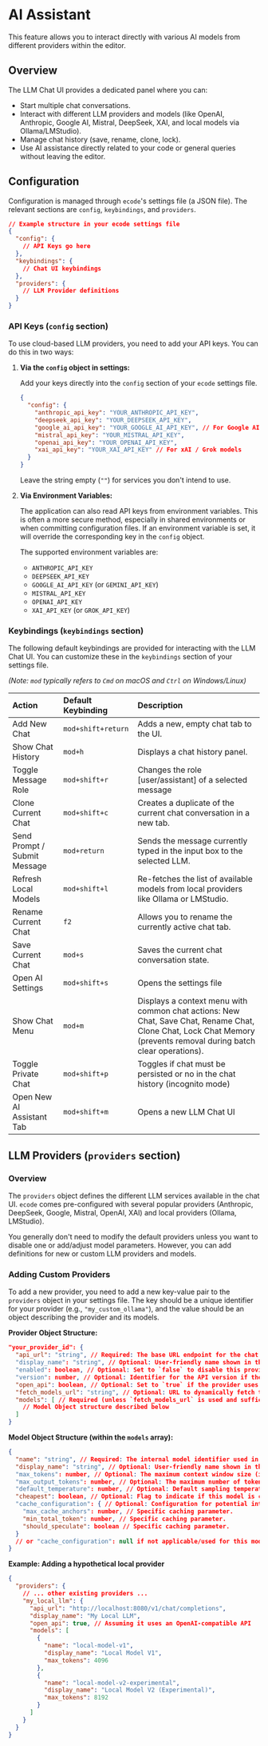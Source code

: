 # AI Assistant

This feature allows you to interact directly with various AI models from different providers within the editor.

## Overview

The LLM Chat UI provides a dedicated panel where you can:

*   Start multiple chat conversations.
*   Interact with different LLM providers and models (like OpenAI, Anthropic, Google AI, Mistral, DeepSeek, XAI, and local models via Ollama/LMStudio).
*   Manage chat history (save, rename, clone, lock).
*   Use AI assistance directly related to your code or general queries without leaving the editor.

## Configuration

Configuration is managed through `ecode`'s settings file (a JSON file). The relevant sections are `config`, `keybindings`, and `providers`.

```json
// Example structure in your ecode settings file
{
  "config": {
    // API Keys go here
  },
  "keybindings": {
    // Chat UI keybindings
  },
  "providers": {
    // LLM Provider definitions
  }
}
```

### API Keys (`config` section)

To use cloud-based LLM providers, you need to add your API keys. You can do this in two ways:

1.  **Via the `config` object in settings:**

    Add your keys directly into the `config` section of your `ecode` settings file.

    ```json
    {
      "config": {
        "anthropic_api_key": "YOUR_ANTHROPIC_API_KEY",
        "deepseek_api_key": "YOUR_DEEPSEEK_API_KEY",
        "google_ai_api_key": "YOUR_GOOGLE_AI_API_KEY", // For Google AI / Gemini models
        "mistral_api_key": "YOUR_MISTRAL_API_KEY",
        "openai_api_key": "YOUR_OPENAI_API_KEY",
        "xai_api_key": "YOUR_XAI_API_KEY" // For xAI / Grok models
      }
    }
    ```
    Leave the string empty (`""`) for services you don't intend to use.

2.  **Via Environment Variables:**

    The application can also read API keys from environment variables. This is often a more secure method, especially in shared environments or when committing configuration files. If an environment variable is set, it will  override the corresponding key in the `config` object.

    The supported environment variables are:

    *   `ANTHROPIC_API_KEY`
    *   `DEEPSEEK_API_KEY`
    *   `GOOGLE_AI_API_KEY` (or `GEMINI_API_KEY`)
    *   `MISTRAL_API_KEY`
    *   `OPENAI_API_KEY`
    *   `XAI_API_KEY` (or `GROK_API_KEY`)

### Keybindings (`keybindings` section)

The following default keybindings are provided for interacting with the LLM Chat UI. You can customize these in the `keybindings` section of your settings file.

*(Note: `mod` typically refers to `Cmd` on macOS and `Ctrl` on Windows/Linux)*

| Action                       | Default Keybinding | Description                                                                                                                                                              |
| :--------------------------- | :----------------- | :----------------------------------------------------------------------------------------------------------------------------------------------------------------------- |
| Add New Chat                 | `mod+shift+return` | Adds a new, empty chat tab to the UI.                                                                                                                                    |
| Show Chat History            | `mod+h`            | Displays a chat history panel.                                                                                                                                           |
| Toggle Message Role          | `mod+shift+r`      | Changes the role [user/assistant] of a selected message                                                                                                                  |
| Clone Current Chat           | `mod+shift+c`      | Creates a duplicate of the current chat conversation in a new tab.                                                                                                       |
| Send Prompt / Submit Message | `mod+return`       | Sends the message currently typed in the input box to the selected LLM.                                                                                                  |
| Refresh Local Models         | `mod+shift+l`      | Re-fetches the list of available models from local providers like Ollama or LMStudio.                                                                                    |
| Rename Current Chat          | `f2`               | Allows you to rename the currently active chat tab.                                                                                                                      |
| Save Current Chat            | `mod+s`            | Saves the current chat conversation state.                                                                                                                               |
| Open AI Settings             | `mod+shift+s`      | Opens the settings file                                                                                                                                                  |
| Show Chat Menu               | `mod+m`            | Displays a context menu with common chat actions: New Chat, Save Chat, Rename Chat, Clone Chat, Lock Chat Memory (prevents removal during batch clear operations).       |
| Toggle Private Chat          | `mod+shift+p`      | Toggles if chat must be persisted or no in the chat history (incognito mode)                                                                                             |
| Open New AI Assistant Tab    | `mod+shift+m`      | Opens a new LLM Chat UI                                                                                                                                                  |

## LLM Providers (`providers` section)

### Overview

The `providers` object defines the different LLM services available in the chat UI. `ecode` comes pre-configured with several popular providers (Anthropic, DeepSeek, Google, Mistral, OpenAI, XAI) and local providers (Ollama, LMStudio).

You generally don't need to modify the default providers unless you want to disable one or add/adjust model parameters. However, you can add definitions for new or custom LLM providers and models.

### Adding Custom Providers

To add a new provider, you need to add a new key-value pair to the `providers` object in your settings file. The key should be a unique identifier for your provider (e.g., `"my_custom_ollama"`), and the value should be an object describing the provider and its models.

**Provider Object Structure:**

```json
"your_provider_id": {
  "api_url": "string", // Required: The base URL endpoint for the chat completion API.
  "display_name": "string", // Optional: User-friendly name shown in the UI. Defaults to the provider ID if missing.
  "enabled": boolean, // Optional: Set to `false` to disable this provider. Defaults to `true`.
  "version": number, // Optional: Identifier for the API version if the provider requires it (e.g., 1 for Anthropic).
  "open_api": boolean, // Optional: Set to `true` if the provider uses an OpenAI-compatible API schema (common for local models like Ollama, LMStudio).
  "fetch_models_url": "string", // Optional: URL to dynamically fetch the list of available models (e.g., from Ollama or LMStudio). If provided, the static `models` array below might be ignored or populated dynamically.
  "models": [ // Required (unless `fetch_models_url` is used and sufficient): An array of model objects available from this provider.
    // Model Object structure described below
  ]
}
```

**Model Object Structure (within the `models` array):**

```json
{
  "name": "string", // Required: The internal model identifier used in API requests (e.g., "claude-3-5-sonnet-latest").
  "display_name": "string", // Optional: User-friendly name shown in the model selection dropdown. Defaults to `name` if missing.
  "max_tokens": number, // Optional: The maximum context window size (input tokens + output tokens) supported by the model.
  "max_output_tokens": number, // Optional: The maximum number of tokens the model can generate in a single response.
  "default_temperature": number, // Optional: Default sampling temperature (controls randomness/creativity). Typically between 0.0 and 2.0. Defaults might vary per provider or model. (e.g., 1.0)
  "cheapest": boolean, // Optional: Flag to indicate if this model is considered a cheaper option. It's usually used to generate the summary of the chat when the specific provider is being used.
  "cache_configuration": { // Optional: Configuration for potential internal caching or speculative execution features. May not apply to all providers or setups.
    "max_cache_anchors": number, // Specific caching parameter.
    "min_total_token": number, // Specific caching parameter.
    "should_speculate": boolean // Specific caching parameter.
  }
  // or "cache_configuration": null if not applicable/used for this model.
}
```

**Example: Adding a hypothetical local provider**

```json
{
  "providers": {
    // ... other existing providers ...
    "my_local_llm": {
      "api_url": "http://localhost:8080/v1/chat/completions",
      "display_name": "My Local LLM",
      "open_api": true, // Assuming it uses an OpenAI-compatible API
      "models": [
        {
          "name": "local-model-v1",
          "display_name": "Local Model V1",
          "max_tokens": 4096
        },
        {
          "name": "local-model-v2-experimental",
          "display_name": "Local Model V2 (Experimental)",
          "max_tokens": 8192
        }
      ]
    }
  }
}
```
